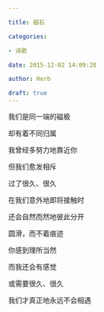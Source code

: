 ```yaml
---

title: 磁石

categories:

- 诗歌

date: 2015-12-02 14:09:20

author: Herb

draft: true
---
```


我们是同一端的磁极

却有着不同归属

我曾经多努力地靠近你

但我们愈发相斥



过了很久、很久

在我们意外地即将接触时

还会自然而然地彼此分开

圆滑，而不着痕迹

你感到理所当然

而我还会有感觉



或需要很久、很久

我们才真正地永远不会相遇